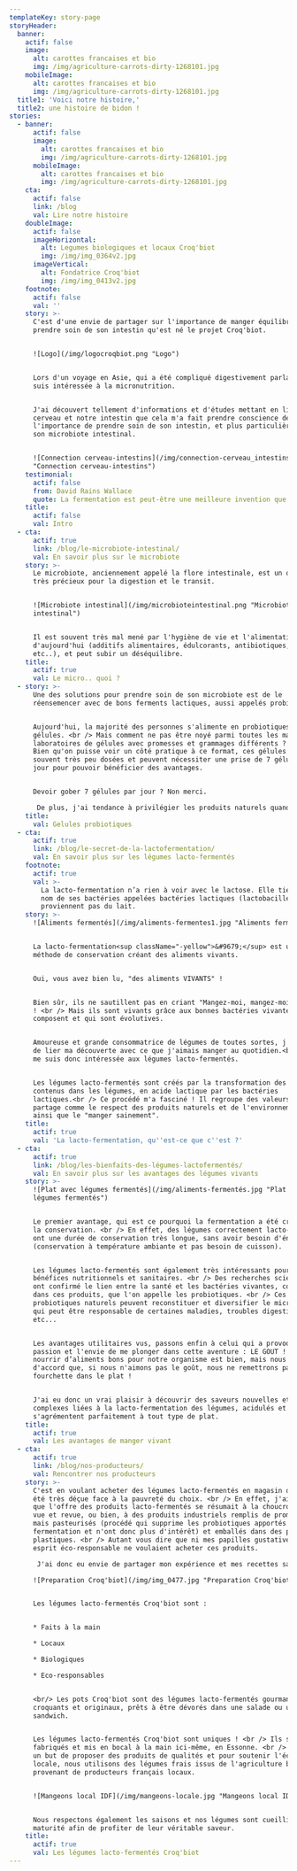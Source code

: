 ```yaml
---
templateKey: story-page
storyHeader:
  banner:
    actif: false
    image:
      alt: carottes francaises et bio
      img: /img/agriculture-carrots-dirty-1268101.jpg
    mobileImage:
      alt: carottes francaises et bio
      img: /img/agriculture-carrots-dirty-1268101.jpg
  title1: 'Voici notre histoire,'
  title2: une histoire de bidon !
stories:
  - banner:
      actif: false
      image:
        alt: carottes francaises et bio
        img: /img/agriculture-carrots-dirty-1268101.jpg
      mobileImage:
        alt: carottes francaises et bio
        img: /img/agriculture-carrots-dirty-1268101.jpg
    cta:
      actif: false
      link: /blog
      val: Lire notre histoire
    doubleImage:
      actif: false
      imageHorizontal:
        alt: Legumes biologiques et locaux Croq'biot
        img: /img/img_0364v2.jpg
      imageVertical:
        alt: Fondatrice Croq'biot
        img: /img/img_0413v2.jpg
    footnote:
      actif: false
      val: ''
    story: >-
      C'est d'une envie de partager sur l'importance de manger équilibré et de
      prendre soin de son intestin qu'est né le projet Croq'biot. 


      ![Logo](/img/logocroqbiot.png "Logo")


      Lors d'un voyage en Asie, qui a été compliqué digestivement parlant, je me
      suis intéressée à la micronutrition. 


      J'ai découvert tellement d'informations et d'études mettant en lien notre
      cerveau et notre intestin que cela m'a fait prendre conscience de
      l'importance de prendre soin de son intestin, et plus particulièrement de
      son microbiote intestinal.


      ![Connection cerveau-intestins](/img/connection-cerveau_intestins.png
      "Connection cerveau-intestins")
    testimonial:
      actif: false
      from: David Rains Wallace
      quote: La fermentation est peut-être une meilleure invention que le feu.
    title:
      actif: false
      val: Intro
  - cta:
      actif: true
      link: /blog/le-microbiote-intestinal/
      val: En savoir plus sur le microbiote
    story: >-
      Le microbiote, anciennement appelé la flore intestinale, est un organe
      très précieux pour la digestion et le transit. 


      ![Microbiote intestinal](/img/microbioteintestinal.png "Microbiote
      intestinal")


      Il est souvent très mal mené par l'hygiène de vie et l'alimentation
      d'aujourd'hui (additifs alimentaires, édulcorants, antibiotiques, alcool
      etc..), et peut subir un déséquilibre.
    title:
      actif: true
      val: Le micro.. quoi ?
  - story: >-
      Une des solutions pour prendre soin de son microbiote est de le
      réensemencer avec de bons ferments lactiques, aussi appelés probiotiques.


      Aujourd'hui, la majorité des personnes s'alimente en probiotiques par des
      gélules. <br /> Mais comment ne pas être noyé parmi toutes les marques de
      laboratoires de gélules avec promesses et grammages différents ? <br />
      Bien qu'on puisse voir un côté pratique à ce format, ces gélules sont
      souvent très peu dosées et peuvent nécessiter une prise de 7 gélules par
      jour pour pouvoir bénéficier des avantages. 


      Devoir gober 7 gélules par jour ? Non merci. 

       De plus, j'ai tendance à privilégier les produits naturels quand cela est possible. <br /> J'ai donc réfléchi à une solution permettant de se réalimenter de manière naturelle en probiotiques sans prendre de compléments alimentaires en gélules.<br /> Et j'ai trouvé : les produits lacto-fermentés !
    title:
      val: Gelules probiotiques
  - cta:
      actif: true
      link: /blog/le-secret-de-la-lactofermentation/
      val: En savoir plus sur les légumes lacto-fermentés
    footnote:
      actif: true
      val: >-
        La lacto-fermentation n’a rien à voir avec le lactose. Elle tient son
        nom de ses bactéries appelées bactéries lactiques (lactobacilles) et ne
        proviennent pas du lait.
    story: >-
      ![Aliments fermentés](/img/aliments-fermentes1.jpg "Aliments fermentés")


      La lacto-fermentation<sup className="-yellow">&#9679;</sup> est une
      méthode de conservation créant des aliments vivants.


      Oui, vous avez bien lu, "des aliments VIVANTS" ! 


      Bien sûr, ils ne sautillent pas en criant "Mangez-moi, mangez-moi !", hein
      ! <br /> Mais ils sont vivants grâce aux bonnes bactéries vivantes qui les
      composent et qui sont évolutives.


      Amoureuse et grande consommatrice de légumes de toutes sortes, j'ai décidé
      de lier ma découverte avec ce que j'aimais manger au quotidien.<br /> Je
      me suis donc intéressée aux légumes lacto-fermentés.


      Les légumes lacto-fermentés sont créés par la transformation des sucres,
      contenus dans les légumes, en acide lactique par les bactéries
      lactiques.<br /> Ce procédé m'a fasciné ! Il regroupe des valeurs que je
      partage comme le respect des produits naturels et de l'environnement,
      ainsi que le "manger sainement".
    title:
      actif: true
      val: 'La lacto-fermentation, qu''est-ce que c''est ?'
  - cta:
      actif: true
      link: /blog/les-bienfaits-des-légumes-lactofermentés/
      val: En savoir plus sur les avantages des légumes vivants
    story: >-
      ![Plat avec légumes fermentés](/img/aliments-fermentés.jpg "Plat avec
      légumes fermentés")


      Le premier avantage, qui est ce pourquoi la fermentation a été créee, est
      la conservation. <br /> En effet, des légumes correctement lacto-fermentés
      ont une durée de conservation très longue, sans avoir besoin d'énergie
      (conservation à température ambiante et pas besoin de cuisson). 


      Les légumes lacto-fermentés sont également très intéressants pour leurs
      bénéfices nutritionnels et sanitaires. <br /> Des recherches scientifiques
      ont confirmé le lien entre la santé et les bactéries vivantes, contenues
      dans ces produits, que l'on appelle les probiotiques. <br /> Ces
      probiotiques naturels peuvent reconstituer et diversifier le microbiote,
      qui peut être responsable de certaines maladies, troubles digestives
      etc... 


      Les avantages utilitaires vus, passons enfin à celui qui a provoqué ma
      passion et l'envie de me plonger dans cette aventure : LE GOUT ! <br /> Se
      nourrir d’aliments bons pour notre organisme est bien, mais nous sommes
      d'accord que, si nous n'aimons pas le goût, nous ne remettrons pas notre
      fourchette dans le plat ! 


      J'ai eu donc un vrai plaisir à découvrir des saveurs nouvelles et
      complexes liées à la lacto-fermentation des légumes, acidulés et frais qui
      s'agrémentent parfaitement à tout type de plat.
    title:
      actif: true
      val: Les avantages de manger vivant
  - cta:
      actif: true
      link: /blog/nos-producteurs/
      val: Rencontrer nos producteurs
    story: >-
      C'est en voulant acheter des légumes lacto-fermentés en magasin que j'ai
      été très déçue face à la pauvreté du choix. <br /> En effet, j'ai constaté
      que l'offre des produits lacto-fermentés se résumait à la choucroute déjà
      vue et revue, ou bien, à des produits industriels remplis de promesses
      mais pasteurisés (procédé qui supprime les probiotiques apportés par la
      fermentation et n'ont donc plus d'intérêt) et emballés dans des pots en
      plastiques. <br /> Autant vous dire que ni mes papilles gustatives ni mon
      esprit éco-responsable ne voulaient acheter ces produits. 

       J'ai donc eu envie de partager mon expérience et mes recettes savoureuses et originales à travers une marque locale, Croq'biot. 

      ![Preparation Croq'biot](/img/img_0477.jpg "Preparation Croq'biot")


      Les légumes lacto-fermentés Croq'biot sont : 


      * Faits à la main

      * Locaux

      * Biologiques

      * Eco-responsables


      <br/> Les pots Croq'biot sont des légumes lacto-fermentés gourmands,
      croquants et originaux, prêts à être dévorés dans une salade ou un
      sandwich. 


      Les légumes lacto-fermentés Croq'biot sont uniques ! <br /> Ils sont
      fabriqués et mis en bocal à la main ici-même, en Essonne. <br /> Et, dans
      un but de proposer des produits de qualités et pour soutenir l'économie
      locale, nous utilisons des légumes frais issus de l'agriculture biologique
      provenant de producteurs français locaux. 


      ![Mangeons local IDF](/img/mangeons-locale.jpg "Mangeons local IDF")


      Nous respectons également les saisons et nos légumes sont cueillis à
      maturité afin de profiter de leur véritable saveur.
    title:
      actif: true
      val: Les légumes lacto-fermentés Croq'biot
---
```


